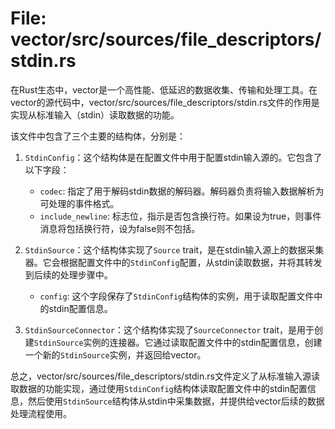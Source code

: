 # File: vector/src/sources/file_descriptors/stdin.rs

在Rust生态中，vector是一个高性能、低延迟的数据收集、传输和处理工具。在vector的源代码中，vector/src/sources/file_descriptors/stdin.rs文件的作用是实现从标准输入（stdin）读取数据的功能。

该文件中包含了三个主要的结构体，分别是：

1. `StdinConfig`：这个结构体是在配置文件中用于配置stdin输入源的。它包含了以下字段：
   - `codec`: 指定了用于解码stdin数据的解码器。解码器负责将输入数据解析为可处理的事件格式。
   - `include_newline`: 标志位，指示是否包含换行符。如果设为true，则事件消息将包括换行符，设为false则不包括。

2. `StdinSource`：这个结构体实现了`Source` trait，是在stdin输入源上的数据采集器。它会根据配置文件中的`StdinConfig`配置，从stdin读取数据，并将其转发到后续的处理步骤中。
   - `config`: 这个字段保存了`StdinConfig`结构体的实例，用于读取配置文件中的stdin配置信息。

3. `StdinSourceConnector`：这个结构体实现了`SourceConnector` trait，是用于创建`StdinSource`实例的连接器。它通过读取配置文件中的stdin配置信息，创建一个新的`StdinSource`实例，并返回给vector。

总之，vector/src/sources/file_descriptors/stdin.rs文件定义了从标准输入源读取数据的功能实现，通过使用`StdinConfig`结构体读取配置文件中的stdin配置信息，然后使用`StdinSource`结构体从stdin中采集数据，并提供给vector后续的数据处理流程使用。

